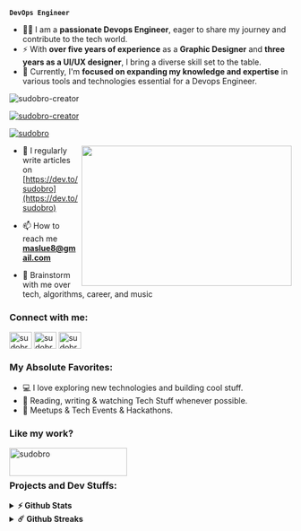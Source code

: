 **`DevOps Engineer`**

- 👨‍💻 I am a **passionate Devops Engineer**, eager to share my journey and contribute to the tech world.<br/>
- ⚡ With **over five years of experience** as a **Graphic Designer** and **three years as a UI/UX designer**, I bring a diverse skill set to the table.<br/>
- 💬 Currently, I'm **focused on expanding my knowledge and expertise** in various tools and technologies essential for a Devops Engineer.


<p align="left"> <img src="https://komarev.com/ghpvc/?username=sudobro-creator&label=Profile%20views&color=0e75b6&style=flat" alt="sudobro-creator" /> </p>

<p align="left"> <a href="https://github.com/ryo-ma/github-profile-trophy"><img src="https://github-profile-trophy.vercel.app/?username=sudobro-creator" alt="sudobro-creator" /></a> </p>

<p align="left"> <a href="https://twitter.com/sudobro" target="blank"><img src="https://img.shields.io/twitter/follow/sudobro?logo=twitter&style=for-the-badge" alt="sudobro" /></a> </p>

<img align="right" height="250" width="375" alt="" src="https://raw.githubusercontent.com/iampavangandhi/iampavangandhi/master/gifs/coder.gif" />

- 📝 I regularly write articles on [https://dev.to/sudobro](https://dev.to/sudobro)

- 📫 How to reach me **maslue8@gmail.com**

- 💬 Brainstorm with me over tech, algorithms, career, and music

<h3 align="left">Connect with me:</h3>
<p align="left">
<a href="https://dev.to/sudobro" target="blank"><img align="center" src="https://raw.githubusercontent.com/rahuldkjain/github-profile-readme-generator/master/src/images/icons/Social/devto.svg" alt="sudobro" height="30" width="40" /></a>
<a href="https://twitter.com/sudobro" target="blank"><img align="center" src="https://raw.githubusercontent.com/rahuldkjain/github-profile-readme-generator/master/src/images/icons/Social/twitter.svg" alt="sudobro" height="30" width="40" /></a>
<a href="https://instagram.com/sudobrocreator" target="blank"><img align="center" src="https://raw.githubusercontent.com/rahuldkjain/github-profile-readme-generator/master/src/images/icons/Social/instagram.svg" alt="sudobro" height="30" width="40" /></a>
</p>

<h3 align="left">My Absolute Favorites:</h3>

- 💻 I love exploring new technologies and building cool stuff.
- 📰 Reading, writing & watching Tech Stuff whenever possible.
- 🍕 Meetups & Tech Events & Hackathons.

### Like my work? 
<a href="https://buymeacoffee.com/gizkidesigns"> 
<img align="left" src="https://cdn.buymeacoffee.com/buttons/v2/default-yellow.png" height="50" width="210" alt="sudobro" /></a>
<br>
<br>

### Projects and Dev Stuffs:

<details>
  <summary><b>⚡ Github Stats</b></summary>

  <br />
  <img height="180em" src="https://github-readme-stats.vercel.app/api?username=sudobro-creator&show_icons=true&hide_border=true&&count_private=true&include_all_commits=true" />
  <img height="180em" src="https://github-readme-stats.vercel.app/api/top-langs/?username=sudobro-creator&exclude_repo=KNN-Image-Classification&show_icons=true&hide_border=true&layout=compact&langs_count=8"/>
</details>

<details>
  <summary><b>☄️ Github Streaks</b></summary>

  <br />
  <img height="180em" src="https://github-readme-streak-stats.herokuapp.com/?user=sudobro-creator&hide_border=true" />
</details>

